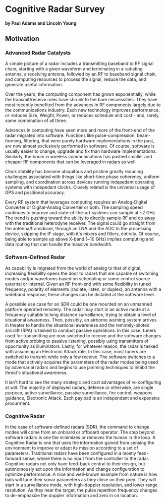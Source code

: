 # Cognitive Radar Survey
#### by Paul Adams and Lincoln Young

## Motivation

### Advanced Radar Catalysts

A simple picture of a radar includes a transmitting baseband to RF signal chain, starting with a given waveform and terminating in a radiating antenna, a receiving antenna, followed by an RF to baseband signal chain, and computing resources to process the signal, reduce the data, and generate useful information.

Over the years, the computing component has grown exponentially, while the transmit/receive roles have shrunk to the bare neccessities. They have most recently benefited from the advances in RF components largely due to the communications industry. Each new technology improves performance, or reduces Size, Weight, Power, or reduces schedule and cost - and, rarely, some combination of all three.

Advances in computing have seen more and more of the front-end of the radar migrated into software. Functions like pulse-compression, beam-forming, filtering, that were purely hardware implementations in the past, are now almost exclusively performed in software. Of course, software is usually easier to change, upgrade and fix than hardware implementations. Similarly, the boom in wireless communications has pushed smaller and cheaper RF components that can be leveraged in radars as well.

Clock stability has become ubiquitous and pristine greatly reducing challenges associated with things like short-time phase coherency, uniform sampling, and coordination across devices running indepedant operating systems with indepedant clocks. Closely related is the universal usage of GPS and positional accuracy.

Every RF system that leverages computing requires an Analog-Digital Converter or Digital-Analog Converter or both. The sampling speed continues to improve and state-of-the-art systems can sample at ~2 GHz. The trend is pushing toward the ability to directly sample RF and do away with the traditional heterodyne receiver. The signal could go straight from the antenna/transducer, through an LNA and the ADC to the processing device, skipping the IF stage, with it's mixers and filters, entirely. Of course, being able to sample up above X-band (~10 GHz) implies computing and data routing that can handle the massive bandwidth.


### Software-Defined Radar

As capability is migrated from the world of analog to that of digital, increasing flexibility opens the door to radars that are capable of switching modes and/or waveforms based on scheduling or some control source - external or internal. Given an RF front-end with some flexibility in tuned frequency, polarity of elements (radiate, listen, or duplex), an antenna with a wideband response, these changes can be dictated at the software level.

A possible use case for an SDR could be one mounted on an unmanned platform operated remotely. The radar may start in an
active mode at a frequency suitable to long distance surveillance, trying to obtain a level of situational awareness. Then, possibly,
an airborne warning system arrives in theater to handle the situational awareness and the remotely-piloted aircraft (RPA) is tasked
to conduct passive operations. In this case, tuners used for transmitting are now switched to receive and the software changes
from active probing to passive listening, possibly using transmitters of opportunity as illuminators. Lastly, for whatever reason,
the radar is tasked with assuming an Electronic Attack role. In this case, most tuners are switched to transmit while only a few
receive. The software switches to a mode that actively acquires the parameters of the radar modes being used by adversarial radars
and begins to use jamming techniques to inhibit the threat's situational awareness.

It isn't hard to see the many strategic and cost advantages of re-configuring at will. The majority of deployed radars, defense or
otherwise, are single purpose, active surveillance, passive surveillance, fire control, weapons guidance, Electronic Attack. Each
payload is an independant and expensive procurment.

### Cognitive Radar
In the case of software-defined radars (SDR), the command to change modes will come from an onboard or offboard operator. The step
beyond software radars is one the minimizes or removes the human in the loop. A Cognitive Radar is one that uses the information
gained from sensing the environment to improve or adapt its mission according to a set of parameters. Traditional radars have been
configured in a mostly feed-forward sense, where there is no input from the controller to the radar. Cognitive radars not only have feed-back central to their design, but autonomously act upon the information and change configuration to optimize performance. A nice
and well-known example from nature is how bats will tune their sonar parameters as they close on their prey. They will start in
a surveillance mode, with high-doppler resolution, and lower range resolution. As they near the target, the pulse repetition
frequency changes to de-emphasize the doppler information and zero in on location.
